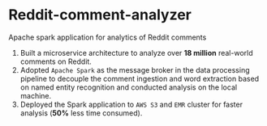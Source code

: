 # Reddit-comment-analyzer
Apache spark application for analytics of Reddit comments
1. Built a microservice architecture to analyze over **18 million** real-world comments on Reddit.
2. Adopted `Apache Spark` as the message broker in the data processing pipeline to decouple the comment ingestion and word extraction based on named entity recognition and conducted analysis on the local machine.
3. Deployed the Spark application to `AWS S3` and `EMR` cluster for faster analysis (**50%** less time consumed).
